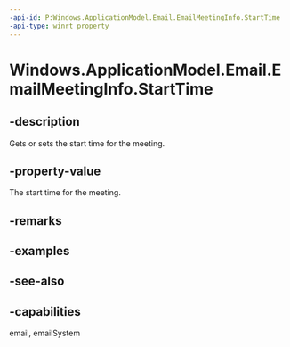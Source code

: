 ```yaml
---
-api-id: P:Windows.ApplicationModel.Email.EmailMeetingInfo.StartTime
-api-type: winrt property
---
```


<!-- Property syntax
public Windows.Foundation.DateTime StartTime { get;  set; }
-->

# Windows.ApplicationModel.Email.EmailMeetingInfo.StartTime

## -description
Gets or sets the start time for the meeting.

## -property-value
The start time for the meeting.

## -remarks

## -examples

## -see-also

## -capabilities
email, emailSystem
